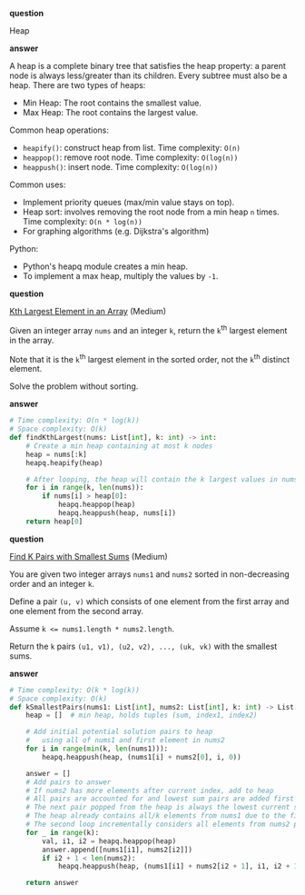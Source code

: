 **question**

Heap

**answer**

A heap is a complete binary tree that satisfies the heap property: a parent node is always less/greater than its children. Every subtree must also be a heap. There are two types of heaps:

-   Min Heap: The root contains the smallest value.
-   Max Heap: The root contains the largest value.

Common heap operations:

-   `heapify()`: construct heap from list. Time complexity: `O(n)`
-   `heappop()`: remove root node. Time complexity: `O(log(n))`
-   `heappush()`: insert node. Time complexity: `O(log(n))`

Common uses:

-   Implement priority queues (max/min value stays on top).
-   Heap sort: involves removing the root node from a min heap `n` times. Time complexity: `O(n * log(n))`
-   For graphing algorithms (e.g. Dijkstra's algorithm)

Python:

-   Python's heapq module creates a min heap.
-   To implement a max heap, multiply the values by `-1`.

**question**

<a href="https://leetcode.com/problems/kth-largest-element-in-an-array/description" target="_blank">Kth Largest Element in an Array</a> (Medium)

Given an integer array `nums` and an integer `k`, return the `k`<sup>th</sup> largest element in the array.

Note that it is the `k`<sup>th</sup> largest element in the sorted order, not the `k`<sup>th</sup> distinct element.

Solve the problem without sorting.

**answer**

```py
# Time complexity: O(n * log(k))
# Space complexity: O(k)
def findKthLargest(nums: List[int], k: int) -> int:
    # Create a min heap containing at most k nodes
    heap = nums[:k]
    heapq.heapify(heap)

    # After looping, the heap will contain the k largest values in nums
    for i in range(k, len(nums)):
        if nums[i] > heap[0]:
            heapq.heappop(heap)
            heapq.heappush(heap, nums[i])
    return heap[0]
```

**question**

<a href="https://leetcode.com/problems/find-k-pairs-with-smallest-sums/description" target="_blank">Find K Pairs with Smallest Sums</a> (Medium)

You are given two integer arrays `nums1` and `nums2` sorted in non-decreasing order and an integer `k`.

Define a pair `(u, v)` which consists of one element from the first array and one element from the second array.

Assume `k <= nums1.length * nums2.length`.

Return the `k` pairs `(u1, v1), (u2, v2), ..., (uk, vk)` with the smallest sums.

**answer**

```py
# Time complexity: O(k * log(k))
# Space complexity: O(k)
def kSmallestPairs(nums1: List[int], nums2: List[int], k: int) -> List[List[int]]:
    heap = []  # min heap, holds tuples (sum, index1, index2)

    # Add initial potential solution pairs to heap
    #   using all of nums1 and first element in nums2
    for i in range(min(k, len(nums1))):
        heapq.heappush(heap, (nums1[i] + nums2[0], i, 0))

    answer = []
    # Add pairs to answer
    # If nums2 has more elements after current index, add to heap
    # All pairs are accounted for and lowest sum pairs are added first
    # The next pair popped from the heap is always the lowest current sum
    # The heap already contains all/k elements from nums1 due to the first loop
    # The second loop incrementally considers all elements from nums2 per element in nums1
    for _ in range(k):
        val, i1, i2 = heapq.heappop(heap)
        answer.append([nums1[i1], nums2[i2]])
        if i2 + 1 < len(nums2):
            heapq.heappush(heap, (nums1[i1] + nums2[i2 + 1], i1, i2 + 1))

    return answer
```
